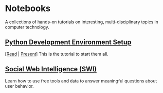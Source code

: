 # Notebooks

A collections of hands-on tutorials on interesting, multi-disciplinary topics in computer technology.

## [Python Development Environment Setup](https://github.com/boshmaf/notebooks/tree/master/dev-setup)

[[Read](http://nbviewer.ipython.org/github/boshmaf/notebooks/blob/master/dev-setup/notebook.ipynb) |  [Present](http://nbviewer.jupyter.org/format/slides/github/boshmaf/notebooks/blob/master/dev-setup/notebook.ipynb)] This is the tutorial to start them all.

## [Social Web Intelligence (SWI)](http://nbviewer.ipython.org/github/boshmaf/notebooks/blob/master/swi/swi.ipynb)

Learn how to use free tools and data to answer meaningful questions about user behavior.

